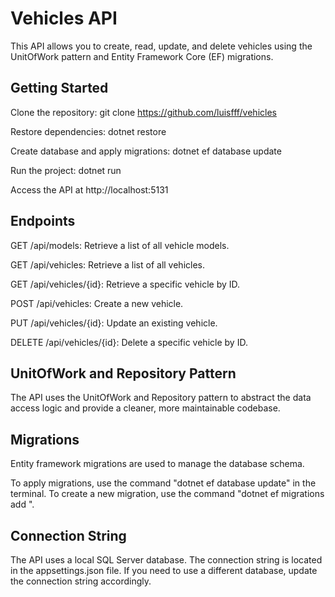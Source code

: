 # Vehicles API #

This API allows you to create, read, update, and delete vehicles using the UnitOfWork pattern and Entity Framework Core (EF) migrations.

## Getting Started

Clone the repository: git clone https://github.com/luisfff/vehicles

Restore dependencies: dotnet restore

Create database and apply migrations: dotnet ef database update

Run the project: dotnet run

Access the API at http://localhost:5131

## Endpoints

GET /api/models: Retrieve a list of all vehicle models.

GET /api/vehicles: Retrieve a list of all vehicles.

GET /api/vehicles/{id}: Retrieve a specific vehicle by ID.

POST /api/vehicles: Create a new vehicle.

PUT /api/vehicles/{id}: Update an existing vehicle.

DELETE /api/vehicles/{id}: Delete a specific vehicle by ID.

## UnitOfWork and Repository Pattern

The API uses the UnitOfWork and Repository pattern to abstract the data access logic and provide a cleaner, more maintainable codebase.

## Migrations

Entity framework migrations are used to manage the database schema.

To apply migrations, use the command "dotnet ef database update" in the terminal. To create a new migration, use the command "dotnet ef migrations add <MigrationName>".

## Connection String
The API uses a local SQL Server database. The connection string is located in the appsettings.json file. If you need to use a different database, update the connection string accordingly.
